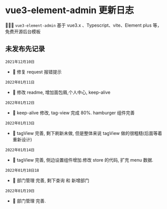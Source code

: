 <!--
 * @Author: jack-pearson
 * @Date: 2021-12-10 16:33:42
 * @LastEditTime: 2022-01-19 11:23:41
 * @LastEditors: jack-pearson
 * @FilePath: /yh-vue3-admin/CHANGELOG.md
 * @Description: 
-->

# vue3-element-admin 更新日志

🎉🎉🔥 `vue3-element-admin` 基于 vue3.x 、Typescript、vite、Element plus 等，免费开源后台模板

## 未发布先记录

`2021年12月10日`

- 🐞 修复 request 报错提示

`2022年01月11日`

- 🐞 修改 readme, 增加面包屑,个人中心, keep-alive

`2022年01月12日`

- 🐞 keep-alive 修改, tag-view 完成 80%. hamburger 组件完善

`2022年01月13日`

- 🐞 tagView 完善, 剩下刷新未做, 但是整体来说 tagView 做的很粗糙(后面等着重新设计)

`2022年01月14日`

- 🐞 tagView 完善, 侧边设置组件增加.修改 store 的代码, 扩充 menu 数据.

`2022年01月18日18`

- 🐞 部门管理 完善, 剩下查询 和 新增部门

`2022年01月19日`

- 🐞 部门管理 完善.
